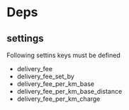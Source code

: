 # Deps

## settings
Following settins keys must be defined
- delivery_fee
- delivery_fee_set_by
- delivery_fee_per_km_base
- delivery_fee_per_km_base_distance
- delivery_fee_per_km_charge
